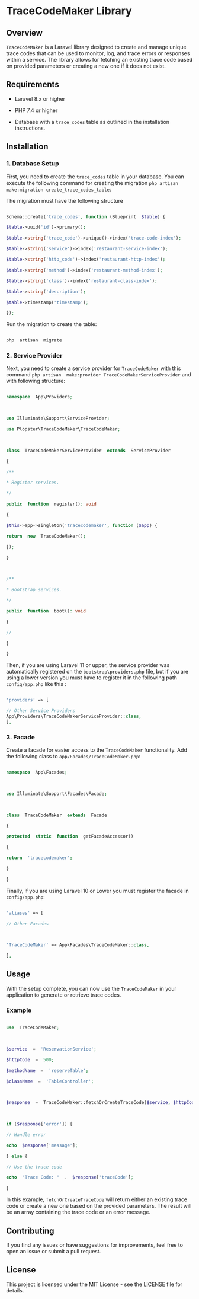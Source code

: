 
# TraceCodeMaker Library

  

## Overview

  

`TraceCodeMaker` is a Laravel library designed to create and manage unique trace codes that can be used to monitor, log, and trace errors or responses within a service. The library allows for fetching an existing trace code based on provided parameters or creating a new one if it does not exist.

  

## Requirements

  

- Laravel 8.x or higher

- PHP 7.4 or higher

- Database with a `trace_codes` table as outlined in the installation instructions.

  

## Installation

  

### 1. Database Setup

  

First, you need to create the `trace_codes` table in your database. You can execute the following command for creating the migration `php artisan make:migration create_trace_codes_table`:

  
The migration must have the following structure
```php

Schema::create('trace_codes', function (Blueprint  $table) {

$table->uuid('id')->primary();

$table->string('trace_code')->unique()->index('trace-code-index');

$table->string('service')->index('restaurant-service-index');

$table->string('http_code')->index('restaurant-http-index');

$table->string('method')->index('restaurant-method-index');

$table->string('class')->index('restaurant-class-index');

$table->string('description');

$table->timestamp('timestamp');

});

```

  

Run the migration to create the table:

  

```bash

php  artisan  migrate

```

  

### 2. Service Provider

  

Next, you need to create a service provider for `TraceCodeMaker` with this command `php artisan  make:provider TraceCodeMakerServiceProvider` and with following structure:

  

```php

namespace  App\Providers;

  

use Illuminate\Support\ServiceProvider;

use Plopster\TraceCodeMaker\TraceCodeMaker;

  

class  TraceCodeMakerServiceProvider  extends  ServiceProvider

{

/**

* Register services.

*/

public  function  register(): void

{

$this->app->singleton('tracecodemaker', function ($app) {

return  new  TraceCodeMaker();

});

}

  

/**

* Bootstrap services.

*/

public  function  boot(): void

{

//

}

}

```

  

Then, if you are using Laravel 11 or upper, the service provider was automatically registered on the `bootstrap\providers.php` file, but if you are using a lower version you must have to register it in the following  path `config/app.php` like this :

  
```php

'providers' => [

// Other Service Providers
App\Providers\TraceCodeMakerServiceProvider::class,
],

```

  

### 3. Facade

  

Create a facade for easier access to the `TraceCodeMaker` functionality. Add the following class to `app/Facades/TraceCodeMaker.php`:

  

```php

namespace  App\Facades;

  

use Illuminate\Support\Facades\Facade;

  

class  TraceCodeMaker  extends  Facade

{

protected  static  function  getFacadeAccessor()

{

return  'tracecodemaker';

}

}

```

  

Finally, if you are using Laravel 10 or Lower you must register the facade in `config/app.php`:

  

```php

'aliases' => [

// Other Facades

  

'TraceCodeMaker' => App\Facades\TraceCodeMaker::class,

],

```

  

## Usage

  

With the setup complete, you can now use the `TraceCodeMaker` in your application to generate or retrieve trace codes.

  

### Example

  

```php

use  TraceCodeMaker;

  

$service  =  'ReservationService';

$httpCode  =  500;

$methodName  =  'reserveTable';

$className  =  'TableController';

  

$response  =  TraceCodeMaker::fetchOrCreateTraceCode($service, $httpCode, $methodName, $className);

  

if ($response['error']) {

// Handle error

echo  $response['message'];

} else {

// Use the trace code

echo  "Trace Code: "  .  $response['traceCode'];

}

```

  

In this example, `fetchOrCreateTraceCode` will return either an existing trace code or create a new one based on the provided parameters. The result will be an array containing the trace code or an error message.

  

## Contributing

  

If you find any issues or have suggestions for improvements, feel free to open an issue or submit a pull request.

  

## License

  

This project is licensed under the MIT License - see the [LICENSE](LICENSE) file for details.